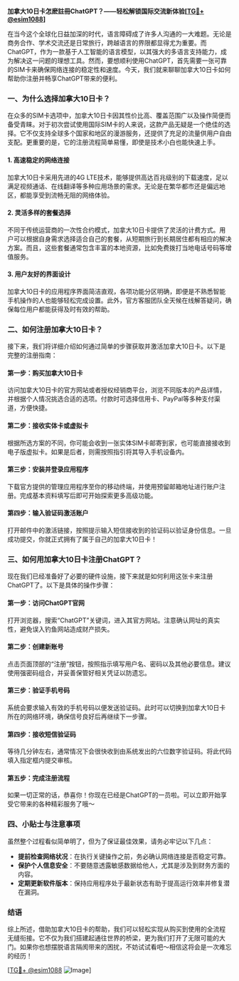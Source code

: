 **加拿大10日卡怎麽註冊ChatGPT？——轻松解锁国际交流新体验[[TG💪+ @esim1088](https://t.me/s/esim1088)]**

在当今这个全球化日益加深的时代，语言障碍成了许多人沟通的一大难题。无论是商务合作、学术交流还是日常旅行，跨越语言的界限都显得尤为重要。而ChatGPT，作为一款基于人工智能的语言模型，以其强大的多语言支持能力，成为解决这一问题的理想工具。然而，要想顺利使用ChatGPT，首先需要一张可靠的SIM卡来确保网络连接的稳定性和速度。今天，我们就来聊聊加拿大10日卡如何帮助你注册并畅享ChatGPT带来的便利。

### 一、为什么选择加拿大10日卡？

在众多的SIM卡选项中，加拿大10日卡因其性价比高、覆盖范围广以及操作简便而备受青睐。对于初次尝试使用国际SIM卡的人来说，这款产品无疑是一个绝佳的选择。它不仅支持全球多个国家和地区的漫游服务，还提供了充足的流量供用户自由支配。更重要的是，它的注册流程简单易懂，即使是技术小白也能快速上手。

#### 1. 高速稳定的网络连接
加拿大10日卡采用先进的4G LTE技术，能够提供高达百兆级别的下载速度，足以满足视频通话、在线翻译等多种应用场景的需求。无论是在繁华都市还是偏远地区，都能享受到流畅无阻的网络体验。

#### 2. 灵活多样的套餐选择
不同于传统运营商的一次性合约模式，加拿大10日卡提供了灵活的计费方式。用户可以根据自身需求选择适合自己的套餐，从短期旅行到长期居住都有相应的解决方案。而且，这些套餐通常包含丰富的本地资源，比如免费拨打当地电话号码等增值服务。

#### 3. 用户友好的界面设计
加拿大10日卡的应用程序界面简洁直观，各项功能分区明确，即便是不熟悉智能手机操作的人也能够轻松完成设置。此外，官方客服团队全天候在线解答疑问，确保每位用户都能获得及时有效的帮助。

### 二、如何注册加拿大10日卡？

接下来，我们将详细介绍如何通过简单的步骤获取并激活加拿大10日卡。以下是完整的注册指南：

#### 第一步：购买加拿大10日卡
访问加拿大10日卡的官方网站或者授权经销商平台，浏览不同版本的产品详情，并根据个人情况挑选合适的选项。付款时可选择信用卡、PayPal等多种支付渠道，方便快捷。

#### 第二步：接收实体卡或虚拟卡
根据所选方案的不同，你可能会收到一张实体SIM卡邮寄到家，也可能直接接收到电子版虚拟卡。如果是后者，则需按照指引将其导入手机设备内。

#### 第三步：安装并登录应用程序
下载官方提供的管理应用程序至你的移动终端，并使用预留邮箱地址进行账户注册。完成基本资料填写后即可开始探索更多高级功能。

#### 第四步：输入验证码激活账户
打开邮件中的激活链接，按照提示输入短信接收到的验证码以验证身份信息。一旦成功提交，你就正式拥有了属于自己的加拿大10日卡！

### 三、如何用加拿大10日卡注册ChatGPT？

现在我们已经准备好了必要的硬件设施，接下来就是如何利用这张卡来注册ChatGPT了。以下是具体的操作步骤：

#### 第一步：访问ChatGPT官网
打开浏览器，搜索“ChatGPT”关键词，进入其官方网站。注意确认网址的真实性，避免误入钓鱼网站造成财产损失。

#### 第二步：创建新账号
点击页面顶部的“注册”按钮，按照指示填写用户名、密码以及其他必要信息。建议使用强密码组合，并妥善保管好相关凭证以防遗忘。

#### 第三步：验证手机号码
系统会要求输入有效的手机号码以便发送验证码。此时可以切换到加拿大10日卡所在的网络环境，确保信号良好后再继续下一步骤。

#### 第四步：接收短信验证码
等待几分钟左右，通常情况下会很快收到由系统发出的六位数字验证码。将此代码填入指定框内提交审核。

#### 第五步：完成注册流程
如果一切正常的话，恭喜你！你现在已经是ChatGPT的一员啦。可以立即开始享受它带来的各种精彩服务了哦～

### 四、小贴士与注意事项

虽然整个过程看似简单明了，但为了保证最佳效果，请务必牢记以下几点：

- **提前检查网络状况**：在执行关键操作之前，务必确认网络连接是否稳定可靠。
- **保护个人信息安全**：不要随意透露敏感数据给他人，尤其是涉及到财务方面的内容。
- **定期更新软件版本**：保持应用程序处于最新状态有助于提高运行效率并修复潜在漏洞。

### 结语

综上所述，借助加拿大10日卡的帮助，我们可以轻松实现从购买到使用的全流程无缝衔接。它不仅为我们搭建起通往世界的桥梁，更为我们打开了无限可能的大门。如果你也想摆脱语言隔阂带来的困扰，不妨试试看吧～相信这将会是一次难忘的经历！

[[TG💪+ @esim1088](https://t.me/s/esim1088) ![Image](https://i.postimg.cc/4NQfJmqS/Snipaste-2025-05-13-00-14-12.png)]